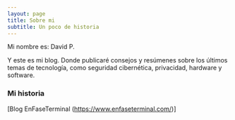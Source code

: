 ```yaml
---
layout: page
title: Sobre mi
subtitle: Un poco de historia
---
```


Mi nombre es: David P.

Y este es mi blog. Donde publicaré consejos y resúmenes sobre los últimos temas de tecnología, como seguridad cibernética, privacidad, hardware y software. 

### Mi historia

[Blog EnFaseTerminal (https://www.enfaseterminal.com/)]
